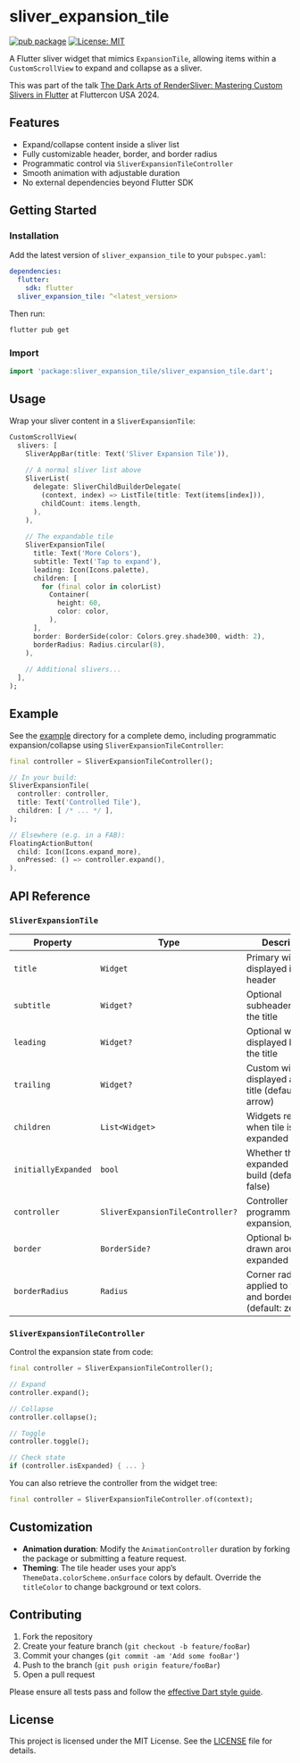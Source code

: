 # sliver_expansion_tile

[![pub package](https://img.shields.io/pub/v/sliver_expansion_tile.svg)](https://pub.dev/packages/sliver_expansion_tile) [![License: MIT](https://img.shields.io/badge/License-MIT-blue.svg)](LICENSE)

A Flutter sliver widget that mimics `ExpansionTile`, allowing items within a `CustomScrollView` to expand and collapse as a sliver.
  
This was part of the talk [The Dark Arts of RenderSliver: Mastering Custom Slivers in Flutter](https://www.droidcon.com/2024/10/17/the-dark-arts-of-rendersliver-mastering-custom-slivers-in-flutter/) at Fluttercon USA 2024.

## Features

- Expand/collapse content inside a sliver list  
- Fully customizable header, border, and border radius  
- Programmatic control via `SliverExpansionTileController`  
- Smooth animation with adjustable duration  
- No external dependencies beyond Flutter SDK  

## Getting Started

### Installation

Add the latest version of `sliver_expansion_tile` to your `pubspec.yaml`:

```yaml
dependencies:
  flutter:
    sdk: flutter
  sliver_expansion_tile: ^<latest_version>
```

Then run:

```bash
flutter pub get
```

### Import

```dart
import 'package:sliver_expansion_tile/sliver_expansion_tile.dart';
```

## Usage

Wrap your sliver content in a `SliverExpansionTile`:

```dart
CustomScrollView(
  slivers: [
    SliverAppBar(title: Text('Sliver Expansion Tile')),
    
    // A normal sliver list above
    SliverList(
      delegate: SliverChildBuilderDelegate(
        (context, index) => ListTile(title: Text(items[index])),
        childCount: items.length,
      ),
    ),
    
    // The expandable tile
    SliverExpansionTile(
      title: Text('More Colors'),
      subtitle: Text('Tap to expand'),
      leading: Icon(Icons.palette),
      children: [
        for (final color in colorList)
          Container(
            height: 60,
            color: color,
          ),
      ],
      border: BorderSide(color: Colors.grey.shade300, width: 2),
      borderRadius: Radius.circular(8),
    ),
    
    // Additional slivers...
  ],
);
```

## Example

See the [example](https://github.com/your_username/sliver_expansion_tile/tree/main/example) directory for a complete demo, including programmatic expansion/collapse using `SliverExpansionTileController`:

```dart
final controller = SliverExpansionTileController();

// In your build:
SliverExpansionTile(
  controller: controller,
  title: Text('Controlled Tile'),
  children: [ /* ... */ ],
);

// Elsewhere (e.g. in a FAB):
FloatingActionButton(
  child: Icon(Icons.expand_more),
  onPressed: () => controller.expand(),
),
```

## API Reference

### `SliverExpansionTile`

| Property            | Type                             | Description                                                  |
| ------------------- | -------------------------------- | ------------------------------------------------------------ |
| `title`             | `Widget`                         | Primary widget displayed in the header                       |
| `subtitle`          | `Widget?`                        | Optional subheader below the title                           |
| `leading`           | `Widget?`                        | Optional widget displayed before the title                   |
| `trailing`          | `Widget?`                        | Custom widget displayed after the title (defaults to arrow)  |
| `children`          | `List<Widget>`                   | Widgets revealed when tile is expanded                       |
| `initiallyExpanded` | `bool`                           | Whether the tile is expanded on first build (default: false) |
| `controller`        | `SliverExpansionTileController?` | Controller for programmatic expansion/collapse               |
| `border`            | `BorderSide?`                    | Optional border drawn around expanded area                   |
| `borderRadius`      | `Radius`                         | Corner radius applied to the clip and border (default: zero) |

### `SliverExpansionTileController`

Control the expansion state from code:

```dart
final controller = SliverExpansionTileController();

// Expand
controller.expand();

// Collapse
controller.collapse();

// Toggle
controller.toggle();

// Check state
if (controller.isExpanded) { ... }
```

You can also retrieve the controller from the widget tree:

```dart
final controller = SliverExpansionTileController.of(context);
```

## Customization

- **Animation duration**: Modify the `AnimationController` duration by forking the package or submitting a feature request.  
- **Theming**: The tile header uses your app’s `ThemeData.colorScheme.onSurface` colors by default. Override the `titleColor` to change background or text colors.

## Contributing

1. Fork the repository  
2. Create your feature branch (`git checkout -b feature/fooBar`)  
3. Commit your changes (`git commit -am 'Add some fooBar'`)  
4. Push to the branch (`git push origin feature/fooBar`)  
5. Open a pull request  

Please ensure all tests pass and follow the [effective Dart style guide](https://dart.dev/guides/language/effective-dart).

## License

This project is licensed under the MIT License. See the [LICENSE](LICENSE) file for details.
